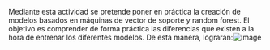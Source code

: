 Mediante esta actividad se pretende poner en práctica la creación de modelos basados en máquinas de vector de soporte y random forest. El objetivo es comprender de forma práctica las diferencias que existen a la hora de entrenar los diferentes modelos. De esta manera, lograrán:![image](https://github.com/user-attachments/assets/e1c213eb-98e5-4397-8180-f547049e59db)
